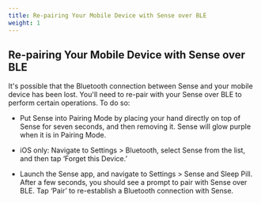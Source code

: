 ```yaml
---
title: Re-pairing Your Mobile Device with Sense over BLE
weight: 1
---
```


## Re-pairing Your Mobile Device with Sense over BLE


It's possible that the Bluetooth connection between Sense and your mobile device has been lost. You'll need to re-pair with your Sense over BLE to perform certain operations. To do so: 

- Put Sense into Pairing Mode by placing your hand directly on top of Sense for seven seconds, and then removing it. Sense will glow purple when it is in Pairing Mode.

- iOS only: Navigate to Settings > Bluetooth, select Sense from the list, and then tap ‘Forget this Device.’

- Launch the Sense app, and navigate to Settings > Sense and Sleep Pill. After a few seconds, you should see a prompt to pair with Sense over BLE. Tap ‘Pair’ to re-establish a Bluetooth connection with Sense.